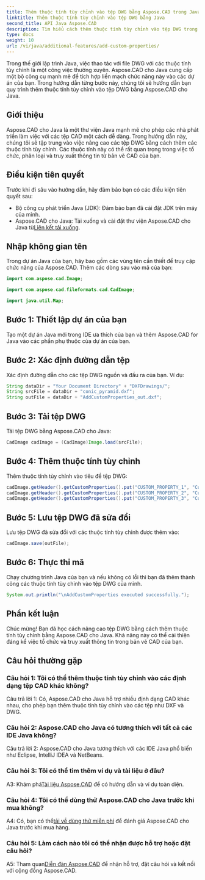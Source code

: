 ```yaml
---
title: Thêm thuộc tính tùy chỉnh vào tệp DWG bằng Aspose.CAD trong Java
linktitle: Thêm thuộc tính tùy chỉnh vào tệp DWG bằng Java
second_title: API Java Aspose.CAD
description: Tìm hiểu cách thêm thuộc tính tùy chỉnh vào tệp DWG trong Java bằng Aspose.CAD. Tăng cường tổ chức và truy xuất thông tin trong bản vẽ CAD một cách dễ dàng.
type: docs
weight: 10
url: /vi/java/additional-features/add-custom-properties/
---
```

Trong thế giới lập trình Java, việc thao tác với file DWG với các thuộc tính tùy chỉnh là một công việc thường xuyên. Aspose.CAD cho Java cung cấp một bộ công cụ mạnh mẽ để tích hợp liền mạch chức năng này vào các dự án của bạn. Trong hướng dẫn từng bước này, chúng tôi sẽ hướng dẫn bạn quy trình thêm thuộc tính tùy chỉnh vào tệp DWG bằng Aspose.CAD cho Java.

## Giới thiệu

Aspose.CAD cho Java là một thư viện Java mạnh mẽ cho phép các nhà phát triển làm việc với các tệp CAD một cách dễ dàng. Trong hướng dẫn này, chúng tôi sẽ tập trung vào việc nâng cao các tệp DWG bằng cách thêm các thuộc tính tùy chỉnh. Các thuộc tính này có thể rất quan trọng trong việc tổ chức, phân loại và truy xuất thông tin từ bản vẽ CAD của bạn.

## Điều kiện tiên quyết

Trước khi đi sâu vào hướng dẫn, hãy đảm bảo bạn có các điều kiện tiên quyết sau:

- Bộ công cụ phát triển Java (JDK): Đảm bảo bạn đã cài đặt JDK trên máy của mình.
- Aspose.CAD cho Java: Tải xuống và cài đặt thư viện Aspose.CAD cho Java từ[Liên kết tải xuống](https://releases.aspose.com/cad/java/).

## Nhập không gian tên

Trong dự án Java của bạn, hãy bao gồm các vùng tên cần thiết để truy cập chức năng của Aspose.CAD. Thêm các dòng sau vào mã của bạn:

```java
import com.aspose.cad.Image;

import com.aspose.cad.fileformats.cad.CadImage;

import java.util.Map;
```

## Bước 1: Thiết lập dự án của bạn

Tạo một dự án Java mới trong IDE ưa thích của bạn và thêm Aspose.CAD for Java vào các phần phụ thuộc của dự án của bạn.

## Bước 2: Xác định đường dẫn tệp

Xác định đường dẫn cho các tệp DWG nguồn và đầu ra của bạn. Ví dụ:

```java
String dataDir = "Your Document Directory" + "DXFDrawings/";
String srcFile = dataDir + "conic_pyramid.dxf";
String outFile = dataDir + "AddCustomProperties_out.dxf";
```

## Bước 3: Tải tệp DWG

Tải tệp DWG bằng Aspose.CAD cho Java:

```java
CadImage cadImage = (CadImage)Image.load(srcFile);
```

## Bước 4: Thêm thuộc tính tùy chỉnh

Thêm thuộc tính tùy chỉnh vào tiêu đề tệp DWG:

```java
cadImage.getHeader().getCustomProperties().put("CUSTOM_PROPERTY_1", "Custom property test 1");
cadImage.getHeader().getCustomProperties().put("CUSTOM_PROPERTY_2", "Custom property test 2");
cadImage.getHeader().getCustomProperties().put("CUSTOM_PROPERTY_3", "Custom property test 3");
```

## Bước 5: Lưu tệp DWG đã sửa đổi

Lưu tệp DWG đã sửa đổi với các thuộc tính tùy chỉnh được thêm vào:

```java
cadImage.save(outFile);
```

## Bước 6: Thực thi mã

Chạy chương trình Java của bạn và nếu không có lỗi thì bạn đã thêm thành công các thuộc tính tùy chỉnh vào tệp DWG của mình.

```java
System.out.println("\nAddCustomProperties executed successfully.");
```

## Phần kết luận

Chúc mừng! Bạn đã học cách nâng cao tệp DWG bằng cách thêm thuộc tính tùy chỉnh bằng Aspose.CAD cho Java. Khả năng này có thể cải thiện đáng kể việc tổ chức và truy xuất thông tin trong bản vẽ CAD của bạn.

## Câu hỏi thường gặp

### Câu hỏi 1: Tôi có thể thêm thuộc tính tùy chỉnh vào các định dạng tệp CAD khác không?

Câu trả lời 1: Có, Aspose.CAD cho Java hỗ trợ nhiều định dạng CAD khác nhau, cho phép bạn thêm thuộc tính tùy chỉnh vào các tệp như DXF và DWG.

### Câu hỏi 2: Aspose.CAD cho Java có tương thích với tất cả các IDE Java không?

Câu trả lời 2: Aspose.CAD cho Java tương thích với các IDE Java phổ biến như Eclipse, IntelliJ IDEA và NetBeans.

### Câu hỏi 3: Tôi có thể tìm thêm ví dụ và tài liệu ở đâu?

 A3: Khám phá[Tài liệu Aspose.CAD](https://reference.aspose.com/cad/java/) để có hướng dẫn và ví dụ toàn diện.

### Câu hỏi 4: Tôi có thể dùng thử Aspose.CAD cho Java trước khi mua không?

 A4: Có, bạn có thể[tải về dùng thử miễn phí](https://releases.aspose.com/) để đánh giá Aspose.CAD cho Java trước khi mua hàng.

### Câu hỏi 5: Làm cách nào tôi có thể nhận được hỗ trợ hoặc đặt câu hỏi?

A5: Tham quan[Diễn đàn Aspose.CAD](https://forum.aspose.com/c/cad/19) để nhận hỗ trợ, đặt câu hỏi và kết nối với cộng đồng Aspose.CAD.
